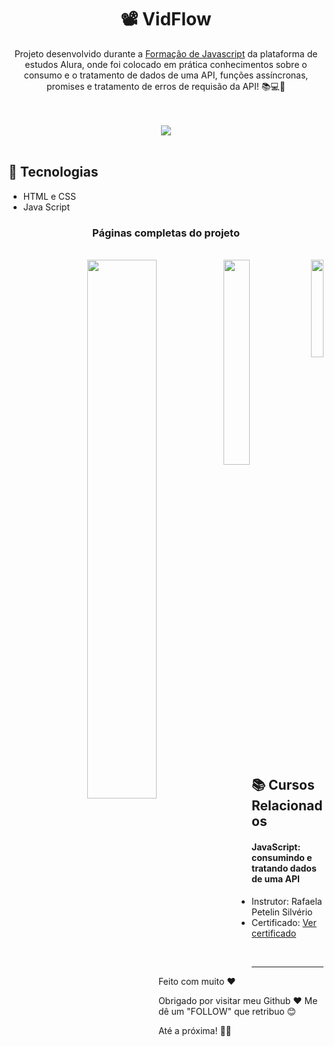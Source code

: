 <h1 align="center">📽️ VidFlow</h1>
<p align="center"> Projeto desenvolvido durante a <a href="https://cursos.alura.com.br/formacao-javascript-front-end-v687029">Formação de Javascript</a> da plataforma de estudos Alura, onde foi colocado em prática conhecimentos sobre o consumo e o tratamento de dados de uma API, funções assíncronas, promises e tratamento de erros de requisão da API! 📚💻🧠 </p>
<br>
<br>
<div align="center">
    <img src="https://github.com/user-attachments/assets/2416d12c-eaaf-4458-be22-d85c6f14f252">
</div>
<br>

## 🚀 Tecnologias
* HTML e CSS
* Java Script

<h3 align=center>Páginas completas do projeto</h3>
<br>
<div align="right">
    <img align=left width="47%" src="https://github.com/user-attachments/assets/8cd60adc-fb82-48e8-8197-c29fa9bf523e">
    <img align=left width="29%" src="https://github.com/user-attachments/assets/9f7f27dd-344b-4d8e-9cf6-276abb78ccaa">
    <img width="20%" src="https://github.com/user-attachments/assets/2c7d160d-6377-44e9-94fe-1b824546d9d8">
</div>

<br>

## 📚 Cursos Relacionados

#### JavaScript: consumindo e tratando dados de uma API
* Instrutor: Rafaela Petelin Silvério
* Certificado: [Ver certificado](https://cursos.alura.com.br/certificate/6c13da58-f7ae-451e-99cf-eeb5cb54b208?lang=pt_BR)
<br>

---

Feito com muito ♥

Obrigado por visitar meu Github ♥
Me dê um "FOLLOW" que retribuo 😊

Até a próxima! 👋😊
